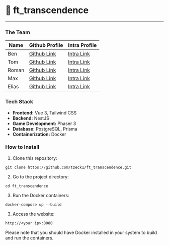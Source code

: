 # 🏓 ft_transcendence
---------------------------------------

### The Team

| Name      | Github Profile | Intra Profile
| ----------- | ----------- | ----------- |
| Ben | [Github Link](https://github.com/benzlinger) | [Intra Link](https://profile.intra.42.fr/users/btenzlin) |
| Tom | [Github Link](https://github.com/tzeck1) | [Intra Link](https://profile.intra.42.fr/users/tzeck) |
| Roman | [Github Link](https://github.com/cptbboy) | [Intra Link](https://profile.intra.42.fr/users/rsiebert) |
| Max | [Github Link](https://github.com/mmeising) | [Intra Link](https://profile.intra.42.fr/users/mmeising) |
| Elias | [Github Link](https://github.com/eschirni) | [Intra Link](https://profile.intra.42.fr/users/eschirni) |

### Tech Stack

- **Frontend:** Vue 3, Tailwind CSS
- **Backend:** NestJS
- **Game Development:** Phaser 3
- **Database:** PostgreSQL, Prisma
- **Containerization:** Docker

### How to Install

1. Clone this repository: 

```console
git clone https://github.com/tzeck1/ft_transcendence.git
```

2. Go to the project directory:

```console
cd ft_transcendence
```

3. Run the Docker containers:

```console
docker-compose up --build
```

3. Access the website:

```console
http://<your ip>:8080
```

Please note that you should have Docker installed in your system to build and run the containers.
